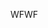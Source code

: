 <span data-ttu-id="12870-101">WF</span><span class="sxs-lookup"><span data-stu-id="12870-101">WF</span></span>